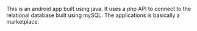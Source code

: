 This is an android app built using java. It uses a php API to connect to the relational database built using mySQL. The applications is basically a marketplace.
